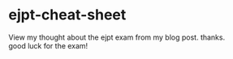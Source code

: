 # ejpt-cheat-sheet

View my thought about the ejpt exam from my blog post. thanks. <br>
good luck for the exam!
